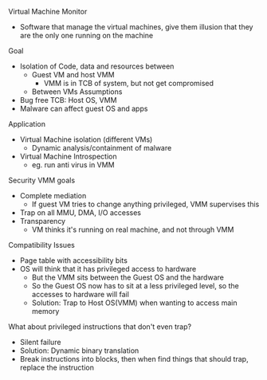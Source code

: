 Virtual Machine Monitor
- Software that manage the virtual machines, give them illusion that they are the only one running on the machine

Goal
- Isolation of Code, data and resources between
	- Guest VM and host VMM
		- VMM is in TCB of system, but not get compromised
	- Between VMs
Assumptions
- Bug free TCB: Host OS, VMM
- Malware can affect guest OS and apps

Application
- Virtual Machine isolation (different VMs)
	- Dynamic analysis/containment of malware
- Virtual Machine Introspection
	- eg. run anti virus in VMM

Security VMM goals
- Complete mediation
	- If guest VM tries to change anything privileged, VMM supervises this
- Trap on all MMU, DMA, I/O accesses
- Transparency
	- VM thinks it's running on real machine, and not through VMM

Compatibility Issues
- Page table with accessibility bits
- OS will think that it has privileged access to hardware
	- But the VMM sits between the Guest OS and the hardware
	- So the Guest OS now has to sit at a less privileged level, so the accesses to hardware will fail
	- Solution: Trap to Host OS(VMM) when wanting to access main memory

What about privileged instructions that don't even trap?
- Silent failure
- Solution: Dynamic binary translation
- Break instructions into blocks, then when find things that should trap, replace the instruction